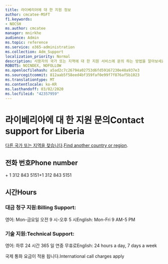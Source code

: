 ```yaml
---
title: 라이베리아에 대 한 지원 정보
author: cmcatee-MSFT
f1.keywords:
- NOCSH
ms.author: cmcatee
manager: mnirkhe
audience: Admin
ms.topic: reference
ms.service: o365-administration
ms.collection: Adm_Support
localization_priority: Normal
description: 사용자의 국가 또는 지역에 대 한 지원 서비스에 문의 하는 방법을 알아보세요.
ROBOTS: NOINDEX, NOFOLLOW
ms.openlocfilehash: a5ad2c7c26794a02753d6fd59167230e48a937e3
ms.sourcegitcommit: 812aab5f58eed4bf359faf0e99f7f876af5b1023
ms.translationtype: MT
ms.contentlocale: ko-KR
ms.lasthandoff: 03/02/2020
ms.locfileid: "42357959"
---
```

# <a name="contact-support-for-liberia"></a><span data-ttu-id="d0c31-103">라이베리아에 대 한 지원 문의</span><span class="sxs-lookup"><span data-stu-id="d0c31-103">Contact support for Liberia</span></span>

<span data-ttu-id="d0c31-104">[다른 국가 또는 지역을 찾습니다](../contact-support-for-business-products.md).</span><span class="sxs-lookup"><span data-stu-id="d0c31-104">[Find another country or region](../contact-support-for-business-products.md).</span></span>

## <a name="phone-number"></a><span data-ttu-id="d0c31-105">전화 번호</span><span class="sxs-lookup"><span data-stu-id="d0c31-105">Phone number</span></span>
<span data-ttu-id="d0c31-106">+ 1 312 843 5151</span><span class="sxs-lookup"><span data-stu-id="d0c31-106">+1 312 843 5151</span></span>

## <a name="hours"></a><span data-ttu-id="d0c31-107">시간</span><span class="sxs-lookup"><span data-stu-id="d0c31-107">Hours</span></span>
### <a name="billing-support"></a><span data-ttu-id="d0c31-108">대금 청구 지원:</span><span class="sxs-lookup"><span data-stu-id="d0c31-108">Billing Support:</span></span>

<span data-ttu-id="d0c31-109">영어: Mon-금요일 오전 9 시-오후 5 시</span><span class="sxs-lookup"><span data-stu-id="d0c31-109">English: Mon-Fri 9 AM-5 PM</span></span>

### <a name="technical-support"></a><span data-ttu-id="d0c31-110">기술 지원:</span><span class="sxs-lookup"><span data-stu-id="d0c31-110">Technical Support:</span></span>

<span data-ttu-id="d0c31-111">영어: 하루 24 시간 365 일 연중 무휴로</span><span class="sxs-lookup"><span data-stu-id="d0c31-111">English: 24 hours a day, 7 days a week</span></span>

<span data-ttu-id="d0c31-112">국제 통화 요금이 적용 됩니다.</span><span class="sxs-lookup"><span data-stu-id="d0c31-112">International call charges apply</span></span>
